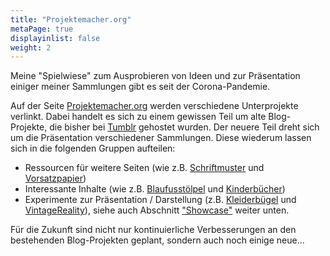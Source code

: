 ```yaml
---
title: "Projektemacher.org"
metaPage: true
displayinlist: false
weight: 2
---
```


Meine "Spielwiese" zum Ausprobieren von Ideen und zur Präsentation einiger meiner Sammlungen gibt es seit der Corona-Pandemie.

Auf der Seite [Projektemacher.org](https://projektemacher.org) werden verschiedene Unterprojekte verlinkt. Dabei handelt es sich zu einem gewissen Teil um alte Blog-Projekte, die bisher bei [Tumblr](https://tumblr.com) gehostet wurden. Der neuere Teil dreht sich um die Präsentation verschiedener Sammlungen. Diese wiederum lassen sich in die folgenden Gruppen aufteilen:
 * Ressourcen für weitere Seiten (wie z.B. [Schriftmuster](https://schriftmuster.projektemacher.org/) und [Vorsatzpapier](https://vorsatzpapier.projektemacher.org/))
 * Interessante Inhalte (wie z.B. [Blaufusstölpel](https://blaufusstölpel.de/) und [Kinderbücher](https://kinderbücher.projektemacher.org/))
 * Experimente zur Präsentation / Darstellung (z.B. [Kleiderbügel](https://kleiderbügel.blaufusstölpel.de/) und [VintageReality](https://vintagereality.projektemacher.org/)), siehe auch Abschnitt ["Showcase"](#showcase) weiter unten.

Für die Zukunft sind nicht nur kontinuierliche Verbesserungen an den bestehenden Blog-Projekten geplant, sondern auch noch einige neue...
